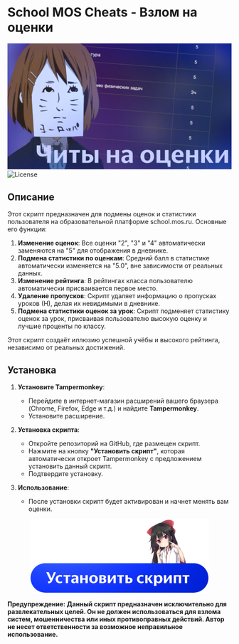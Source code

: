 # School MOS Cheats - Взлом на оценки
![Читы на оценки](https://github.com/Diramix/School-MOS-Cheats/blob/main/doc/doc_image.png?raw=true)
![License](https://img.shields.io/github/license/johnturner4004/readme-generator.svg?style=for-the-badge)

## Описание
Этот скрипт предназначен для подмены оценок и статистики пользователя на образовательной платформе school.mos.ru. Основные его функции:

1. **Изменение оценок**: Все оценки "2", "3" и "4" автоматически заменяются на "5" для отображения в дневнике.
2. **Подмена статистики по оценкам**: Средний балл в статистике автоматически изменяется на "5.0", вне зависимости от реальных данных.
3. **Изменение рейтинга**: В рейтингах класса пользователю автоматически присваивается первое место.
4. **Удаление пропусков**: Скрипт удаляет информацию о пропусках уроков (Н), делая их невидимыми в дневнике.
5. **Подмена статистики оценок за урок**: Скрипт подменяет статистику оценок за урок, присваивая пользователю высокую оценку и лучшие проценты по классу.

Этот скрипт создаёт иллюзию успешной учёбы и высокого рейтинга, независимо от реальных достижений.

## Установка
1. **Установите Tampermonkey**:
   - Перейдите в интернет-магазин расширений вашего браузера (Chrome, Firefox, Edge и т.д.) и найдите **Tampermonkey**.
   - Установите расширение.

2. **Установка скрипта**:
   - Откройте репозиторий на GitHub, где размещен скрипт.
   - Нажмите на кнопку **"Установить скрипт"**, которая автоматически откроет Tampermonkey с предложением установить данный скрипт.
   - Подтвердите установку.

3. **Использование**:
   - После установки скрипт будет активирован и начнет менять вам оценки.

<p align="center">
  <a href="https://github.com/Diramix/School-MOS-Cheats/raw/main/src/index.user.js" class="image-button">
      <img width="400" src="https://github.com/Diramix/School-MOS-Cheats/blob/main/doc/install_button.png?raw=true" alt="Install Button">
  </a>
</p>

**Предупреждение: Данный скрипт предназначен исключительно для развлекательных целей. Он не должен использоваться для взлома систем, мошенничества или иных противоправных действий. Автор не несет ответственности за возможное неправильное использование.**
